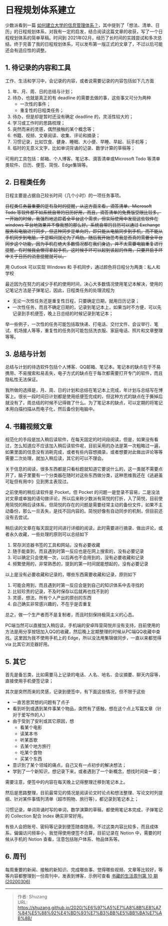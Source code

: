 # 日程规划体系建立


少数派看到一篇 [如何建立大学的信息管理体系？](https://sspai.com/post/63222)，其中提到了「想法、清单、日历」的日程规划体系，对我有一定的启发，结合阅读这篇文章的收获，写了一个日程规划体系的简单草稿。时间到 2021年02月，经历了长时间的实践尝试和多次总结，终于完善了我的日程规划体系，可以发布第一版正式的文章了，不过以后可能还会有适应性的调整。

<!--more-->

## 1. 待记录的内容和工具

工作、生活和学习中，会记录的内容，或者说需要记录的内容包括如下几方面

1. 年、月、周、日的总结与计划；
2. 待办，也就是真正的有 deadline 的需要去做的事，这些事又可分为两种
   - 一次性的事件；
   - 重复性的日程类任务；
3. 待办，但是却是暂时还没有确定 deadline 的，灵活性较大的；
4. 学习或工作时的思路梳理；
5. 突然而来的灵感，偶然接触的某个概念等；
6. 书籍、视频、文章阅读、收集、评论和摘录；
7. 习惯记录，比如饮食、健身、睡眠、大小便、早睡、早起、玩手机等；
8. 临时的无意义文字，比如单词背诵的记录、数学计算的草稿等；

可用的工具包括：邮箱、个人博客、笔记本、滴答清单或Microsoft Todo 等清单类软件、日历、便签、简悦、Edge集锦等。

## 2. 日程类任务

日程主要是占据自己较长时间（几个小时）的一项任务事项。

~~日程类任务最重要的是有及时的提醒，从这方面来看，滴答清单、Microsoft Todo 等软件都不如系统自带的日历好用，而且，滴答清单的免费版受限比较多。一开始的时候，我强烈地追踪着全平台这个需求，但实际使用中发现这些软件在 windows 平台地效果并不像我想的那么好。系统自带的日历可以通过 Exchange 服务和电脑进行同步，但这种同步是单向的，即只能从电脑同步到手机，而不能从手机同步到电脑，于是瞬间就沦为了鸡肋。随后我开始思考我是否真的需要全平台同步这个功能，因为手机在绝大多数情况都在我们身边，并不太需要电脑重复进行提醒。有时候我会懒得拿起手机，这时候手环可以起到该起的作用，只要开启手环中关于日历的消息提醒就可以。~~

用 Outlook 可以实现 Windows 和 手机同步，通过颜色将日程分为两类：私人和学校

最近因为在努力的减少手机的使用时间，决心大多数情况使用笔记本解决，使用的记笔记方法是子弹笔记，因此，日程类任务的处理流程为

- 无论一次性任务还是重复性日程，只要确定日期，就用日历记录；
- 一次性任务，而且不确定日期的，记录到笔记本上，如果当时不方便，可以先记录到手机便签，晚上日总结的时候记录到笔记本；

举一些例子，一次性的任务可能包括取快递、打电话、交付文件、会议举行、笔试、机场接人等等，重复性的任务则可能包括洗衣服、家庭电话、照片和文章整理等等。

## 3. 总结与计划

总结与计划的待选软件包括个人博客、QQ邮箱、笔记本。笔记本的缺点在于不易携带、不易搜索和易丢失，电子方式的缺点在于每次都需要打开专门的软件，而且隐私性无法保证。

我所做的选择是，月、周、日的计划和总结在笔记本上完成，年计划与总结写在博客上。很长一段时间日计划都是使用纸便签完成的，但这种方式的缺点在于撕掉后就没有了，周总结的时候不记得做了什么。为了笔记本的缺点，可以定期的将笔记本用白描扫描从而电子化，然后备份到电脑中。

## 4. 书籍视频文章

规范化的手段是加入稍后读软件，在每天固定的时间段阅读，但是，如果没有看过，怎么知道应不应该加入稍后读软件呢，目前采用的办法是第一次粗略过一遍，如果里面的信息没有消耗完成，或者有些内容想摘录，或者想要对此做出评论等等需要二次处理，就加入稍后读，其它的可以不理会。

关于信息的阅读，很多东西都是只看标题就知道它要说什么的，这一类就不需要点开了，脑子里要有一个分类器在随时对这些东西做分类，这种思维我还在《逃避虽可耻但有用中》见到男主表现过。

之前使用的稍后读软件是 Pocket，但 Pocket 的问题一是登录不容易，二是没法对文章或单独的语句做评论，所以后来称少数派有简悦的打折，入了简悦，目前使用简悦的稍后读体系，但简悦的存在的问题是需要经常主动的备份文件，如果不主动备份，那么一旦丢失，是找不回内容的。简悦好像有自动同步的机制，但目前还没有去尝试。

稍后读的文章在每天固定时间进行详细的阅读，此时需要进行摘录、做出评论，或者永久收藏，一些处理的原则可以总结如下

1. 常存浏览器书签的工具和网站，没有必要收藏
2. 随手能查到，而且遇到时第一反应也是在网上搜索的，没有必要记录
3. 可以确定只会使用一次，以后再也不会用到的，没有必要收藏和记录
4. 频繁使用的，非常熟悉的，提到的第一时间就能想起的，没有必要记录

以上是没有必要收藏和记录的，哪些东西需要收藏和记录，原则如下

1. 可能会用到，而且遇到时第一反应会是到自己的知识体系中去寻找的
2. 比较珍贵的记录，不及时保存以后就再也找不到的
3. 灵感，想法，所有个人产出的原创的东西
4. 自己确实非常感兴趣的，不在乎是否重复

总之，做一个生产者而不是复制者，而且时刻保持极简主义的心态。

PC端当然可以直接加入稍后读，手机端的安卓阵营简悦并没有支持，目前使用的方法是用分享按钮加入QQ的收藏，然后晚上定期整理的时候从PC端QQ收藏中查找。这里因为我不使用手机上的 Edge，所以没法用集锦做同步，一直以来都觉得 via 比其它浏览器好用。

## 5. 其它

首先是备忘类，比如需要马上记录的电话、人名、地名、会议摘要、聊天内容等，直接使用手机便签记录；

其次是突然而来的灵感，记录到便签中，有下面这些情况，但不限于这些

- 一直苦思冥想的问题有了点子
- 看到听到或遇到某件事某个物品，突然有了感触，想在这个点上写篇文章（针对于爱写作的人）
- 由于受到了安利或其它原因，想
  - 看某个电影
  - 读某本书
  - 听某首歌
  - 去某个地方旅行
  - 吃某个食物
  - 买某个东西
- 意识到了某个领域的痛点，自己又有一点初步的解决想法；
- 学到了一个新知识，想记录下来，或者遇到了一个新概念，想找时间查一查；

需要注意，便签中的内容在每天晚上记得整理迁移到笔记本上。

然后是思路整理，目前最常见的情况是阅读论文时论点和想法整理、写论文时列提纲、针对某件事情列清单（超市购物、旅行等），都记录到笔记本上；

习惯记录，单词背诵时写的单词，数学演算的草稿，都使用笔记本完成，子弹笔记的 Collection 配合 Index 确实非常好用。

有些人会把账号、密码等记录到便签随查随用，不过这类内容比较多，而且成体系，偏偏访问频率小，我觉得使用便签不合算，目前记录在 Notion 中，需要的时候从手机的 Notion 查看，注意包括账户体系、物品体系等。

## 6. 周刊

每周重要的新闻、接触的新知识、完成哪些事、觉得哪些视频、文章等比较好，等等内容都整理到一份周刊中，发表到博客，示例可查看 [书藏的生活周刊第 10 期 (20200306)](https://shuzang.github.io/2020/life-weekly-10/)





---

> 作者: Shuzang  
> URL: https://shuzang.github.io/2020/%E6%97%A5%E7%A8%8B%E8%A7%84%E5%88%92%E4%BD%93%E7%B3%BB%E5%BB%BA%E7%AB%8B/  


